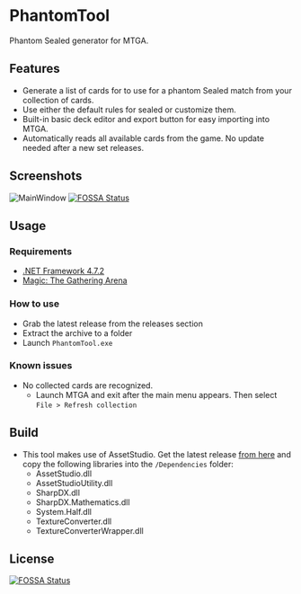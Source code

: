 # PhantomTool

Phantom Sealed generator for MTGA.

## Features

* Generate a list of cards for to use for a phantom Sealed match from your collection of cards.
* Use either the default rules for sealed or customize them.
* Built-in basic deck editor and export button for easy importing into MTGA.
* Automatically reads all available cards from the game. No update needed after a new set releases.

## Screenshots

![MainWindow](https://share.nekusoul.de/git/phantomtool/main.png)
[![FOSSA Status](https://app.fossa.io/api/projects/git%2Bgithub.com%2FNekuSoul%2FPhantomTool.svg?type=shield)](https://app.fossa.io/projects/git%2Bgithub.com%2FNekuSoul%2FPhantomTool?ref=badge_shield)

## Usage

### Requirements

* [.NET Framework 4.7.2](https://dotnet.microsoft.com/download/dotnet-framework-runtime)
* [Magic: The Gathering Arena](https://magic.wizards.com/en/mtgarena)

### How to use

* Grab the latest release from the releases section
* Extract the archive to a folder
* Launch `PhantomTool.exe`

### Known issues

* No collected cards are recognized.
  * Launch MTGA and exit after the main menu appears. Then select `File > Refresh collection`

## Build

* This tool makes use of AssetStudio. Get the latest release [from here](https://github.com/Perfare/AssetStudio) and copy the following libraries into the `/Dependencies` folder:
  * AssetStudio.dll
  * AssetStudioUtility.dll
  * SharpDX.dll
  * SharpDX.Mathematics.dll
  * System.Half.dll
  * TextureConverter.dll
  * TextureConverterWrapper.dll


## License
[![FOSSA Status](https://app.fossa.io/api/projects/git%2Bgithub.com%2FNekuSoul%2FPhantomTool.svg?type=large)](https://app.fossa.io/projects/git%2Bgithub.com%2FNekuSoul%2FPhantomTool?ref=badge_large)
